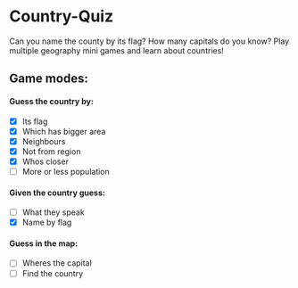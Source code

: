 # Country-Quiz

Can you name the county by its flag? How many capitals do you know? Play multiple geography mini games and learn about countries!

## Game modes:

#### Guess the country by:

- [x] Its flag
- [x] Which has bigger area
- [x] Neighbours
- [x] Not from region
- [x] Whos closer
- [ ] More or less population

#### Given the country guess:

- [ ] What they speak
- [x] Name by flag

#### Guess in the map:

- [ ] Wheres the capital
- [ ] Find the country
